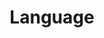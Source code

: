 ---
title: 'Language'
layout: category
permalink: /Language/
author_profile: true
sidebar_main: true
---